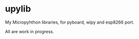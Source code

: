 # upylib
My Micropyhthon libraries, for pyboard, wipy and esp8266 port.

All are work in progress.


